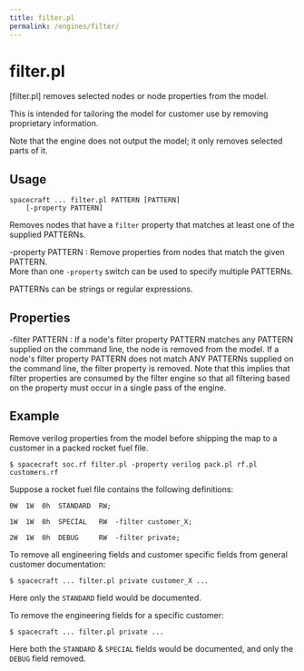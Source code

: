 ```yaml
---
title: filter.pl
permalink: /engines/filter/
---
```

[{{page.title}}]: {{site.engine_baseurl}}/{{page.title}}


filter.pl
=========

[filter.pl] removes selected nodes or node properties from the model.

This is intended for tailoring the model for customer use by removing proprietary 
information.

Note that the engine does not output the model; it only removes selected parts 
of it.


Usage
-----

```
spacecraft ... filter.pl PATTERN [PATTERN]
    [-property PATTERN] 
```

Removes nodes that have a `filter` property that matches at least one of the 
supplied PATTERNs.

-property PATTERN
  : Remove properties from nodes that match the given PATTERN.  
    More than one `-property` switch can be used to specify multiple PATTERNs.

PATTERNs can be strings or regular expressions.


Properties
----------

-filter PATTERN
  : If a node's filter property PATTERN matches any PATTERN supplied on the 
    command line, the node is removed from the model.  If a node's filter 
    property PATTERN does not match ANY PATTERNs supplied on the command line,
    the filter property is removed.  Note that this implies that filter 
    properties are consumed by the filter engine so that all filtering based
    on the property must occur in a single pass of the engine.


Example
-------

Remove verilog properties from the model before shipping the map to a customer
in a packed rocket fuel file.

```
$ spacecraft soc.rf filter.pl -property verilog pack.pl rf.pl customers.rf
```

Suppose a rocket fuel file contains the following definitions:

```
0W  1W  0h  STANDARD  RW;

1W  1W  0h  SPECIAL   RW  -filter customer_X;

2W  1W  0h  DEBUG     RW  -filter private;
```

To remove all engineering fields and customer specific fields from general 
customer documentation:

```
$ spacecraft ... filter.pl private customer_X ...
```

Here only the `STANDARD` field would be documented.


To remove the engineering fields for a specific customer:

```
$ spacecraft ... filter.pl private ...
```

Here both the `STANDARD` & `SPECIAL` fields would be documented, and only the
`DEBUG` field removed.

